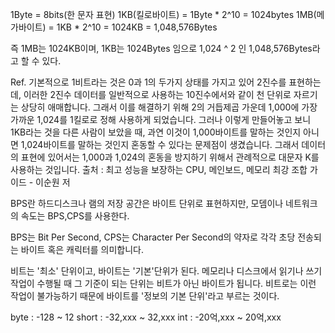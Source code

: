 1Byte = 8bits(한 문자 표현) 1KB(킬로바이트) = 1Byte * 2^10 = 1024bytes 1MB(메가바이트) = 1KB * 2^10 = 1024KB = 1,048,576Bytes

즉 1MB는 1024KB이며, 1KB는 1024Bytes 임으로 1,024 ^ 2 인 1,048,576Bytes라고 할 수 있다.

Ref.
기본적으로 1비트라는 것은 0과 1의 두가지 상태를 가지고 있어 2진수를 표현하는데, 이러한 2진수 데이터를 일반적으로 사용하는 10진수에서와 같이 천 단위로 자르기는 상당히 애매합니다. 그래서 이를 해결하기 위해 2의 거듭제곱 가운데 1,000에 가장 가까운 1,024를 1킬로로 정해 사용하게 되었습니다. 그러나 이렇게 만들어놓고 보니 1KB라는 것을 다른 사람이 보았을 때, 과연 이것이 1,000바이트를 말하는 것인지 아니면 1,024바이트를 말하는 것인지 혼동할 수 있다는 문제점이 생겼습니다. 그래서 데이터의 표현에 있어서는 1,000과 1,024의 혼동을 방지하기 위해서 관례적으로 대문자 K를 사용하는 것입니다.
출처 : 최고 성능을 보장하는 CPU, 메인보드, 메모리 최강 조합 가이드 - 이순원 저

BPS란 하드디스크나 램의 저장 공간은 바이트 단위로 표현하지만, 모뎀이나 네트워크의 속도는 BPS,CPS를 사용한다.

BPS는 Bit Per Second, CPS는 Character Per Second의 약자로 각각 초당 전송되는 바이트 혹은 캐릭터를 의미합니다.

비트는 '최소' 단위이고, 바이트는 '기본'단위가 된다.
메모리나 디스크에서 읽기나 쓰기 작업이 수행될 때 그 기준이 되는 단위는 비트가 아닌 바이트가 됩니다. 비트로는 이런 작업이 불가능하기 때문에 바이트를 '정보의 기본 단위'라고 부르는 것이다.


byte : -128 ~ 12 
short : -32,xxx ~ 32,xxx
int : -20억,xxx ~ 20억,xxx
